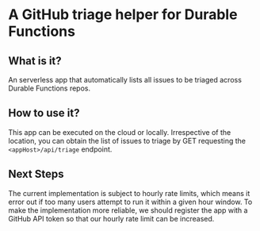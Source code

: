 # A GitHub triage helper for Durable Functions

## What is it?

An serverless app that automatically lists all issues to be triaged across Durable Functions repos.

## How to use it?

This app can be executed on the cloud or locally. Irrespective of the location, you can obtain the list of issues to triage by GET requesting the `<appHost>/api/triage` endpoint.

## Next Steps

The current implementation is subject to hourly rate limits, which means it error out if too many users attempt to run it within a given hour window.
To make the implementation more reliable, we should register the app with a GitHub API token so that our hourly rate limit can be increased.
